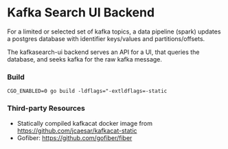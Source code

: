 # Kafka Search UI Backend

For a limited or selected set of kafka topics, a data pipeline (spark) updates a postgres database with identifier
keys/values and partitions/offsets.

The kafkasearch-ui backend serves an API for a UI, that queries the database, and seeks kafka for the raw kafka message.

### Build

```
CGO_ENABLED=0 go build -ldflags="-extldflags=-static
```

### Third-party Resources
* Statically compiled kafkacat docker image from https://github.com/jcaesar/kafkacat-static
* Gofiber: https://github.com/gofiber/fiber

